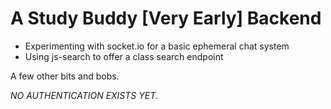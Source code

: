 # A Study Buddy [Very Early] Backend

- Experimenting with socket.io for a basic ephemeral chat system
- Using js-search to offer a class search endpoint

A few other bits and bobs.

_NO AUTHENTICATION EXISTS YET_.